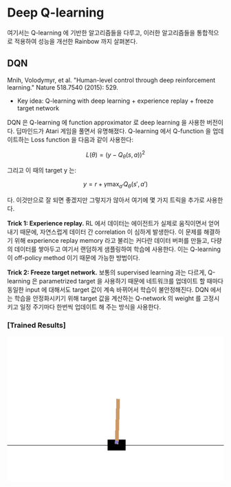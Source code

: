 # Deep Q-learning

여기서는 Q-learning 에 기반한 알고리즘들을 다루고, 이러한 알고리즘들을 통합적으로 적용하여 성능을 개선한 Rainbow 까지 살펴본다.

## DQN

Mnih, Volodymyr, et al. "Human-level control through deep reinforcement learning." Nature 518.7540 (2015): 529.

- Key idea: Q-learning with deep learning + experience replay + freeze target network

DQN 은 Q-learning 에 function approximator 로 deep learning 을 사용한 버전이다. 딥마인드가 Atari 게임을 풀면서 유명해졌다. Q-learning 에서 Q-function 을 업데이트하는 Loss function 을 다음과 같이 사용한다:

$$
L(\theta)=\left( y-Q_\theta(s,a) \right)^2
$$

그리고 이 때의 target y 는:

$$
y=r + \gamma\max_{a'}Q_\theta(s',a')
$$


다. 이것만으로 잘 되면 좋겠지만 그렇지가 않아서 여기에 몇 가지 트릭을 추가로 사용한다.

**Trick 1: Experience replay.** RL 에서 데이터는 에이전트가 실제로 움직이면서 얻어내기 때문에, 자연스럽게 데이터 간 correlation 이 심하게 발생한다. 이 문제를 해결하기 위해 experience replay memory 라고 불리는 커다란 데이터 버퍼를 만들고, 다량의 데이터를 쌓아두고 여기서 랜덤하게 샘플링하여 학습에 사용한다. 이는 Q-learning 이 off-policy method 이기 때문에 가능한 방법이다.

**Trick 2: Freeze target network.** 보통의 supervised learning 과는 다르게, Q-learning 은 parametrized target 을 사용하기 때문에 네트워크를 업데이트 할 때마다 동일한 input 에 대해서도 target 값이 계속 바뀌어서 학습이 불안정해진다. DQN 에서는 학습을 안정화시키기 위해 target 값을 계산하는 Q-network 의 weight 를 고정시키고 일정 주기마다 한번씩 업데이트 해 주는 방식을 사용한다.


### [Trained Results]

![example](./gifs/CartPole-v0.gif)
